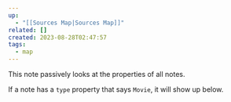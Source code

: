 ```yaml
---
up:
  - "[[Sources Map|Sources Map]]"
related: []
created: 2023-08-28T02:47:57
tags:
  - map
---
```

This note passively looks at the properties of all notes.

If a note has a `type` property that says `Movie`, it will show up below.
